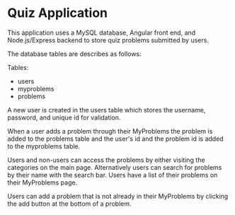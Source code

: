 # Quiz Application
This application uses a MySQL database, Angular front end, and Node.js/Express backend to store quiz problems submitted by users.

The database tables are describes as follows:

Tables:
* users
* myproblems
* problems

A new user is created in the users table which stores the username, password, and unique id for validation.


When a user adds a problem through their MyProblems the problem is added to the problems table and the user's id and the problem id is added to the myproblems table.

Users and non-users can access the problems by either visiting the categories on the main page. Alternatively users can search for problems by their name with the search bar. Users have a list of their problems on their MyProblems page.

Users can add a problem that is not already in their MyProblems by clicking the add button at the bottom of a problem.
